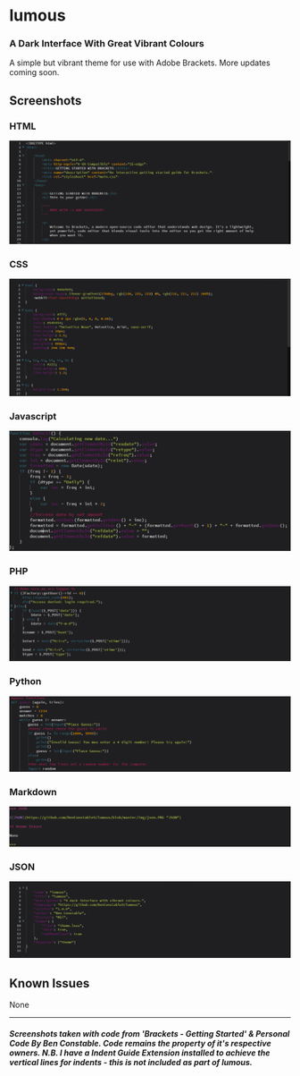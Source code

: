 # lumous
### A Dark Interface With Great Vibrant Colours

A simple but vibrant theme for use with Adobe Brackets. More updates coming soon.

## Screenshots

### HTML

![HTML](https://github.com/BenConstable9/lumous/blob/master/Img/html.PNG "HTML")

### CSS

![CSS](https://github.com/BenConstable9/lumous/blob/master/Img/css.PNG "CSS")

### Javascript

![Javascript](https://github.com/BenConstable9/lumous/blob/master/Img/javascript.PNG "Javascript")

### PHP

![PHP](https://github.com/BenConstable9/lumous/blob/master/Img/php.PNG "PHP")

### Python

![Python](https://github.com/BenConstable9/lumous/blob/master/Img/python.PNG "Python")

### Markdown

![Markdown](https://github.com/BenConstable9/lumous/blob/master/Img/markdown.PNG "Markdown")

### JSON

![JSON](https://github.com/BenConstable9/lumous/blob/master/Img/json.PNG "JSON")

## Known Issues

None

***

##### Screenshots taken with code from 'Brackets - Getting Started' & Personal Code By Ben Constable. Code remains the property of it's respective owners. N.B. I have a Indent Guide Extension installed to achieve the vertical lines for indents - this is not included as part of lumous.